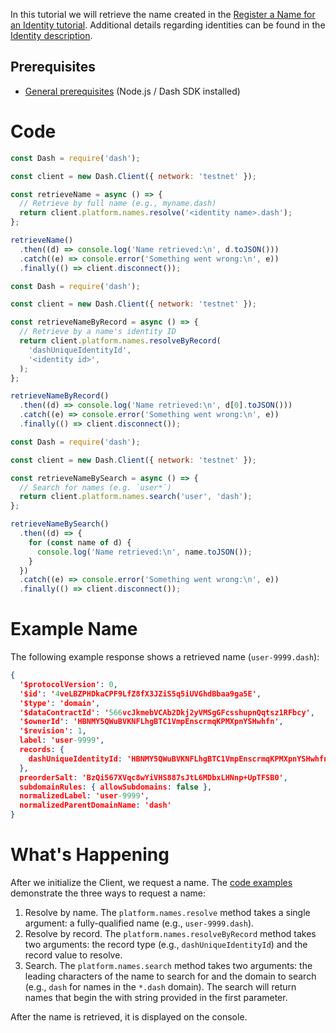 In this tutorial we will retrieve the name created in the [Register a Name for an Identity tutorial](tutorial-register-a-name-for-an-identity). Additional details regarding identities can be found in the [Identity description](explanation-identity).

## Prerequisites
- [General prerequisites](tutorials-introduction#prerequisites) (Node.js / Dash SDK installed)

# Code

```javascript JavaScript - Resolve by Name
const Dash = require('dash');

const client = new Dash.Client({ network: 'testnet' });

const retrieveName = async () => {
  // Retrieve by full name (e.g., myname.dash)
  return client.platform.names.resolve('<identity name>.dash');
};

retrieveName()
  .then((d) => console.log('Name retrieved:\n', d.toJSON()))
  .catch((e) => console.error('Something went wrong:\n', e))
  .finally(() => client.disconnect());
```
```javascript JavaScript - Revolve by Record
const Dash = require('dash');

const client = new Dash.Client({ network: 'testnet' });

const retrieveNameByRecord = async () => {
  // Retrieve by a name's identity ID
  return client.platform.names.resolveByRecord(
    'dashUniqueIdentityId',
    '<identity id>',
  );
};

retrieveNameByRecord()
  .then((d) => console.log('Name retrieved:\n', d[0].toJSON()))
  .catch((e) => console.error('Something went wrong:\n', e))
  .finally(() => client.disconnect());
```
```javascript JavaScript - Search for Name
const Dash = require('dash');

const client = new Dash.Client({ network: 'testnet' });

const retrieveNameBySearch = async () => {
  // Search for names (e.g. `user*`)
  return client.platform.names.search('user', 'dash');
};

retrieveNameBySearch()
  .then((d) => {
    for (const name of d) {
      console.log('Name retrieved:\n', name.toJSON());
    }
  })
  .catch((e) => console.error('Something went wrong:\n', e))
  .finally(() => client.disconnect());
```

# Example Name

The following example response shows a retrieved name (`user-9999.dash`):

```json
{
  '$protocolVersion': 0,
  '$id': '4veLBZPHDkaCPF9LfZ8fX3JZiS5q5iUVGhdBbaa9ga5E',
  '$type': 'domain',
  '$dataContractId': '566vcJkmebVCAb2Dkj2yVMSgGFcsshupnQqtsz1RFbcy',
  '$ownerId': 'HBNMY5QWuBVKNFLhgBTC1VmpEnscrmqKPMXpnYSHwhfn',
  '$revision': 1,
  label: 'user-9999',
  records: {
    dashUniqueIdentityId: 'HBNMY5QWuBVKNFLhgBTC1VmpEnscrmqKPMXpnYSHwhfn'
  },
  preorderSalt: 'BzQi567XVqc8wYiVHS887sJtL6MDbxLHNnp+UpTFSB0',
  subdomainRules: { allowSubdomains: false },
  normalizedLabel: 'user-9999',
  normalizedParentDomainName: 'dash'
}
``` 

# What's Happening

After we initialize the Client, we request a name. The [code examples](#code) demonstrate the three ways to request a name:

1. Resolve by name. The `platform.names.resolve` method takes a single argument: a fully-qualified name (e.g., `user-9999.dash`). 
2. Resolve by record. The `platform.names.resolveByRecord` method takes two arguments: the record type (e.g., `dashUniqueIdentityId`) and the record value to resolve. 
3. Search. The `platform.names.search` method takes two arguments: the leading characters of the name to search for and the domain to search (e.g., `dash` for names in the `*.dash` domain). The search will return names that begin the with string provided in the first parameter.

After the name is retrieved, it is displayed on the console.